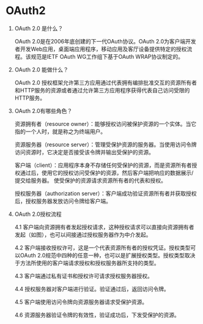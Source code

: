 # OAuth2
1. OAuth 2.0 是什么？

    OAuth 2.0是在2006年底创建的下一代OAuth协议。OAuth 2.0为客户端开发者开发Web应用，桌面端应用程序，移动应用及客厅设备提供特定的授权流程。该规范是IETF OAuth WG工作组下基于OAuth WRAP协议制定的。

2. OAuth 2.0 能做什么？

    OAuth 2.0 授权框架允许第三方应用通过代表拥有编排批准交互的资源所有者和HTTP服务的资源或者通过允许第三方应用程序获得代表自己访问受限的HTTP服务。

3. OAuth 2.0有哪些角色？

    资源拥有者（resource owner）：能够授权访问被保护资源的一个实体。当它指的一个人时，就是称之为终端用户。

    资源服务器（resource server）：管理受保护资源的服务器。当使用访问令牌访问资源时，它决定是否接受该令牌并输出受保护的资源。

    客户端（client）：应用程序本身不存储任何受保护的资源，而是资源所有者授权通过后，使用它的授权访问受保护的资源，然后客户端把响应的数据展示/提交给服务器。
使受保护的资源请求资源所有者的代表和授权。

    授权服务器（authorization server）：客户端成功验证资源所有者并获取授权后，授权服务器发放访问令牌给客户端。

4. OAuth 2.0授权流程

    4.1 客户端向资源拥有者发起授权请求，这种授权请求可以直接向资源拥有者发起（如图），也可以间接通过授权服务器作为中介发起。

    4.2 客户端接收授权许可，这是一个代表资源所有者的授权凭证。授权类型可以OAuth 2.0规范中四种的任意一种，也可以是扩展授权类型。授权类型取决于方法所使用的客户端请求授权和授权服务器所支持的类型。

    4.3 客户端通过私有证书和授权许可请求授权服务器授权。

    4.4 授权服务器对客户端进行验证。验证通过后，返回访问令牌。

    4.5 客户端使用访问令牌向资源服务器请求受保护资源。

    4.6 资源服务器验证令牌的有效性，验证成功后，下发受保护的资源。
